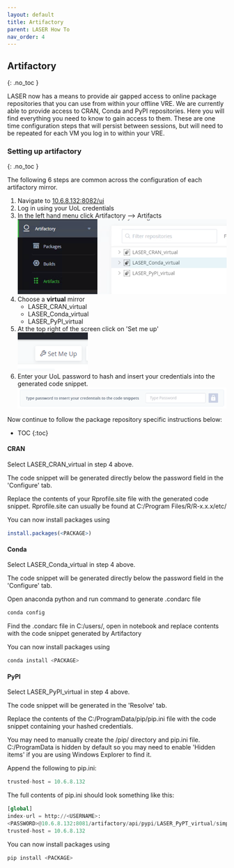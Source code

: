 ```yaml
---
layout: default
title: Artifactory
parent: LASER How To
nav_order: 4
---
```


## Artifactory 
{: .no_toc }

LASER now has a means to provide air gapped access to online package repositories that you can use from within your offline VRE. We are currently able to provide access to CRAN, Conda and PyPI repositories. Here you will find everything you need to know to gain access to them. These are one time configuration steps that will persist between sessions, but will need to be repeated for each VM you log in to within your VRE.

### Setting up artifactory 
{: .no_toc }

The following 6 steps are common across the configuration of each artifactory mirror. 

1. Navigate to [10.6.8.132:8082/ui](10.6.8.132:8082/ui)
2. Log in using your UoL credentials
3. In the left hand menu click Artifactory --> Artifacts 
	![In left hand menu click Artifactory --> Artifacts](../../images/artifactory/artifacts.PNG) <br/>
4. Choose a **virtual** mirror
	- LASER_CRAN_virtual 
	- LASER_Conda_virtual 
	- LASER_PyPI_virtual 
5. At the top right of the screen click on 'Set me up' 
	![Top right click on Set me up](../../images/artifactory/set_me_up.PNG) <br/>
6. Enter your UoL password to hash and insert your credentials into the generated code snippet. <br/>
	![Enter your UoL password](../../images/artifactory/enter_password.PNG)

Now continue to follow the package repository specific instructions below:
- TOC
{:toc}

#### CRAN

Select LASER_CRAN_virtual in step 4 above.

The code snippet will be generated directly below the password field in the 'Configure' tab.

Replace the contents of your Rprofile.site file with the generated code snippet.
Rprofile.site can usually be found at C:/Program Files/R/R-x.x.x/etc/

You can now install packages using
```R
install.packages(<PACKAGE>)
```


#### Conda 

Select LASER_Conda_virtual in step 4 above.

The code snippet will be generated directly below the password field in the 'Configure' tab.

Open anaconda python and run command to generate .condarc file 
```python
conda config
```

Find the .condarc file in C:/users/<username>, open in notebook and replace contents with the code snippet generated by Artifactory

You can now install packages using
```python
conda install <PACKAGE>
```


#### PyPI

Select LASER_PyPI_virtual in step 4 above.

The code snippet will be generated in the 'Resolve' tab.

Replace the contents of the C:/ProgramData/pip/pip.ini file with the code snippet containing your hashed credentials.

You may need to manually create the /pip/ directory and pip.ini file. C:/ProgramData is hidden by default so you may need to enable 'Hidden items' if you are using Windows Explorer to find it.

Append the following to pip.ini:
```python
trusted-host = 10.6.8.132
```

The full contents of pip.ini should look something like this:
```python
[global]
index-url = http://<USERNAME>:
<PASSWORD>@10.6.8.132:8081/artifactory/api/pypi/LASER_PyPT_virtual/simple
trusted-host = 10.6.8.132
```

You can now install packages using
```python
pip install <PACKAGE>
```
